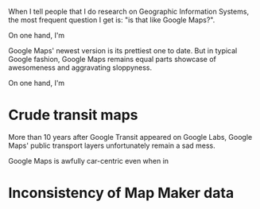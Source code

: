 When I tell people that I do research on Geographic Information Systems, the most frequent question I get is: "is that like Google Maps?". 


On one hand, I'm 


Google Maps' newest version is its prettiest one to date.
But in typical Google fashion, Google Maps remains equal parts showcase of awesomeness and aggravating sloppyness.




On one hand, I'm




# Crude transit maps

More than 10 years after Google Transit appeared on Google Labs, Google Maps' public transport layers unfortunately remain a sad mess.




Google Maps is awfully car-centric even when in 

# Inconsistency of Map Maker data